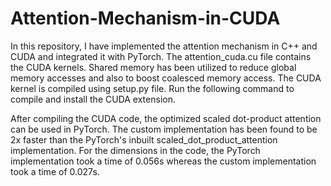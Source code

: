 # Attention-Mechanism-in-CUDA

In this repository, I have implemented the attention mechanism in C++ and CUDA and integrated it with PyTorch. The attention_cuda.cu file contains the CUDA kernels. Shared memory has been utilized to reduce global memory accesses and also to boost coalesced memory access. The CUDA kernel is compiled using setup.py file. Run the following command to compile and install the CUDA extension.

After compiling the CUDA code, the optimized scaled dot-product attention can be used in PyTorch. The custom implementation has been found to be 2x faster than the PyTorch's inbuilt scaled_dot_product_attention implementation. For the dimensions in the code, the PyTorch implementation took a time of 0.056s whereas the custom implementation took a time of 0.027s.
